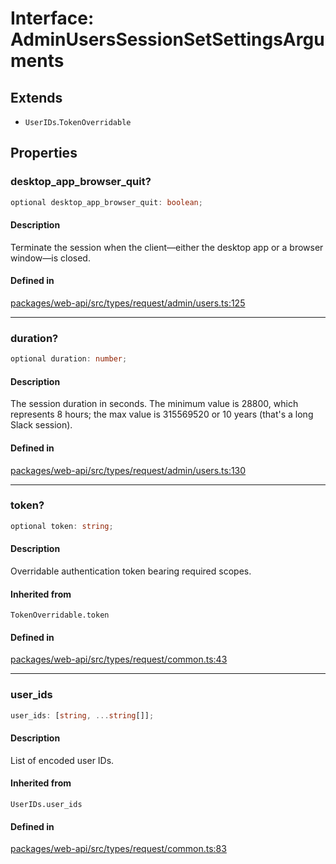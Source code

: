 # Interface: AdminUsersSessionSetSettingsArguments

## Extends

- `UserIDs`.`TokenOverridable`

## Properties

### desktop\_app\_browser\_quit?

```ts
optional desktop_app_browser_quit: boolean;
```

#### Description

Terminate the session when the client—either the desktop app or a browser window—is closed.

#### Defined in

[packages/web-api/src/types/request/admin/users.ts:125](https://github.com/slackapi/node-slack-sdk/blob/7b348598b763c2b7545d1042b5f0429775cfa62c/packages/web-api/src/types/request/admin/users.ts#L125)

***

### duration?

```ts
optional duration: number;
```

#### Description

The session duration in seconds. The minimum value is 28800, which represents 8 hours;
the max value is 315569520 or 10 years (that's a long Slack session).

#### Defined in

[packages/web-api/src/types/request/admin/users.ts:130](https://github.com/slackapi/node-slack-sdk/blob/7b348598b763c2b7545d1042b5f0429775cfa62c/packages/web-api/src/types/request/admin/users.ts#L130)

***

### token?

```ts
optional token: string;
```

#### Description

Overridable authentication token bearing required scopes.

#### Inherited from

`TokenOverridable.token`

#### Defined in

[packages/web-api/src/types/request/common.ts:43](https://github.com/slackapi/node-slack-sdk/blob/7b348598b763c2b7545d1042b5f0429775cfa62c/packages/web-api/src/types/request/common.ts#L43)

***

### user\_ids

```ts
user_ids: [string, ...string[]];
```

#### Description

List of encoded user IDs.

#### Inherited from

`UserIDs.user_ids`

#### Defined in

[packages/web-api/src/types/request/common.ts:83](https://github.com/slackapi/node-slack-sdk/blob/7b348598b763c2b7545d1042b5f0429775cfa62c/packages/web-api/src/types/request/common.ts#L83)
